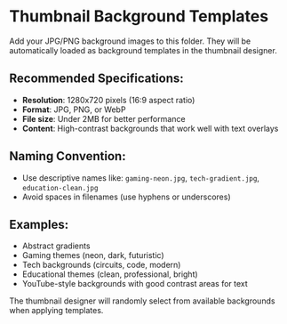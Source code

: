 # Thumbnail Background Templates

Add your JPG/PNG background images to this folder. They will be automatically loaded as background templates in the thumbnail designer.

## Recommended Specifications:
- **Resolution**: 1280x720 pixels (16:9 aspect ratio)
- **Format**: JPG, PNG, or WebP
- **File size**: Under 2MB for better performance
- **Content**: High-contrast backgrounds that work well with text overlays

## Naming Convention:
- Use descriptive names like: `gaming-neon.jpg`, `tech-gradient.jpg`, `education-clean.jpg`
- Avoid spaces in filenames (use hyphens or underscores)

## Examples:
- Abstract gradients
- Gaming themes (neon, dark, futuristic)
- Tech backgrounds (circuits, code, modern)
- Educational themes (clean, professional, bright)
- YouTube-style backgrounds with good contrast areas for text

The thumbnail designer will randomly select from available backgrounds when applying templates.